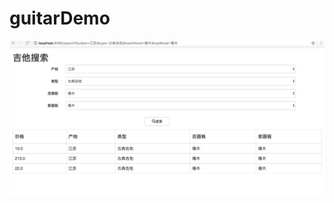 # guitarDemo
![Alt text](https://github.com/UncleTheus/guitarDemo/blob/master/img/%E8%BF%90%E8%A1%8C%E6%88%AA%E5%9B%BE.jpg)
